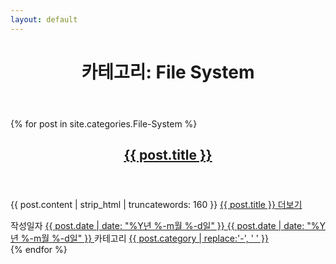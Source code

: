 ```yaml
---
layout: default
---
```


<header class="page-header">
  <h1 class="page-title">카테고리: File System</h1>
</header>
{% for post in site.categories.File-System %}
<article class="post type-post status-publish format-standard hentry">
  <header class="entry-header">
    <h2 class="entry-title">
      <a href="{{ post.url | prepend: site.baseurl }}" rel="bookmark">{{ post.title }}</a>
    </h2>
  </header>
  <div class="entry-content">
    <p>{{ post.content | strip_html | truncatewords: 160 }}  <a href="{{ post.url | prepend: site.baseurl }}" class="more-link"><span class="screen-reader-text">{{ post.title }}</span> 더보기</a></p>
  </div>
  <footer class="entry-footer">
    <span class="posted-on">
      <span class="screen-reader-text">작성일자 </span>
      <a href="{{ post.url | prepend: site.baseurl }}" rel="bookmark">
        <time class="entry-date published" datetime="{{ post.date }}">{{ post.date | date: "%Y년 %-m월 %-d일" }}</time>
        <time class="updated" datetime="{{ post.date }}">{{ post.date | date: "%Y년 %-m월 %-d일" }}</time>
      </a>
    </span>
    <span class="cat-links">
      <span class="screen-reader-text">카테고리 </span>
      <a href="/category/{{ post.category | slugify | prepend: site.baseurl }}.html" rel="category">{{ post.category | replace:'-', ' ' }}</a>
    </span>
  </footer>
</article>
{% endfor %}
